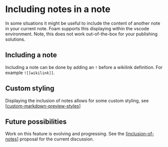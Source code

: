 # Including notes in a note

In some situations it might be useful to include the content of another note in your current note. Foam supports this displaying within the vscode environment. Note, this does not work out-of-the-box for your publishing solutions.

## Including a note

Including a note can be done by adding an `!` before a wikilink definition. For example `![[wikilink]]`.

## Custom styling

Displaying the inclusion of notes allows for some custom styling, see [[custom-markdown-preview-styles]]

## Future possibilities

Work on this feature is evolving and progressing. See the [[inclusion-of-notes]] proposal for the current discussion.

[//begin]: # "Autogenerated link references for markdown compatibility"
[custom-markdown-preview-styles]: custom-markdown-preview-styles.md "Custom Markdown Preview Styles"
[inclusion-of-notes]: ../../dev/proposals/inclusion-of-notes.md "Inclusion of notes Proposal "
[//end]: # "Autogenerated link references"
